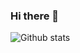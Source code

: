 ### Hi there 👋

![Github stats](https://github-readme-stats.vercel.app/api?username=adithyasunil26&show_icons=true&count_private=true&theme=algolia)
